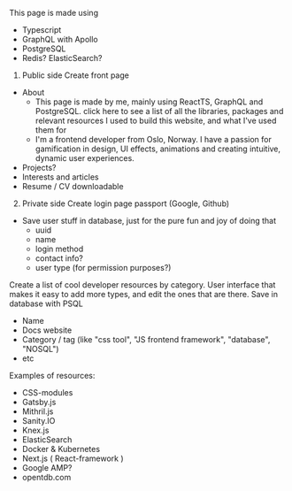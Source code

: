 This page is made using

- Typescript
- GraphQL with Apollo
- PostgreSQL
- Redis? ElasticSearch?

1. Public side
   Create front page

- About
  - This page is made by me, mainly using ReactTS, GraphQL and PostgreSQL. <a>click here</a> to see a list of all the libraries, packages and relevant resources I used to build this website, and what I've used them for
  - I'm a frontend developer from Oslo, Norway. I have a passion for gamification in design, UI effects, animations and creating intuitive, dynamic user experiences.
- Projects?
- Interests and articles
- Resume / CV downloadable



2. Private side
   Create login page passport (Google, Github)

- Save user stuff in database, just for the pure fun and joy of doing that
  - uuid
  - name
  - login method
  - contact info?
  - user type (for permission purposes?)

Create a list of cool developer resources by category. User interface that makes it easy to add more types, and edit the ones that are there.
Save in database with PSQL

- Name
- Docs website
- Category / tag (like "css tool", "JS frontend framework", "database", "NOSQL")
- etc

Examples of resources:
- CSS-modules
- Gatsby.js
- Mithril.js
- Sanity.IO
- Knex.js
- ElasticSearch
- Docker & Kubernetes
- Next.js ( React-framework )
- Google AMP?
- opentdb.com
